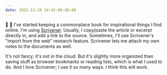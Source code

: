 ```yaml
---
date: 2022-12-28 14:42:00-08:00
---
```


📓 📝 I've started keeping a commonplace book for inspirational things I find online. I'm using [Scrivener](https://www.literatureandlatte.com/scrivener/overview). Usually, I copy/paste the article or excerpt directly in, and add a link to the source. Sometimes, I'll use Scrivener's "import from the web" research feature. Scrivener lets me attach my own notes to the documents as well.

It's not fancy; it's not in the cloud. But it's slightly more organized than saving stuff as browser bookmarks or reading lists, which is what I used to do. And I love Scrivener; I use it so many ways. I think this will work.
